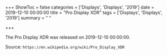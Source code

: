 +++
ShowToc = false
categories = ['Displays', 'Displays', '2019']
date = 2019-12-10 00:00:00
title = "Pro Display XDR"
tags = ['Displays', 'Displays', '2019']
summary = " "

+++

The Pro Display XDR was released on 2019-12-10 00:00:00.

Source: `https://en.wikipedia.org/wiki/Pro_Display_XDR`


